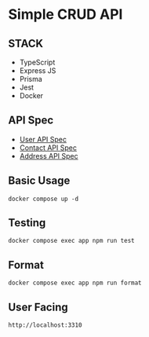 # Simple CRUD API

## STACK

- TypeScript
- Express JS
- Prisma
- Jest
- Docker

## API Spec

- [User API Spec](./docs/user.spec.md)
- [Contact API Spec](./docs/contact.spec.md)
- [Address API Spec](./docs/address.spec.md)

## Basic Usage

```
docker compose up -d
```

## Testing

```
docker compose exec app npm run test
```

## Format

```
docker compose exec app npm run format
```

## User Facing

```
http://localhost:3310
```
